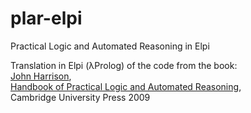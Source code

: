 # plar-elpi
Practical Logic and Automated Reasoning in Elpi

Translation in Elpi (λProlog) of the code from the book:<br/>
[John Harrison](https://www.cl.cam.ac.uk/~jrh13/),<br/>
[Handbook of Practical Logic and Automated Reasoning](http://www.cambridge.org/9780521899574),<br/>
Cambridge University Press 2009
